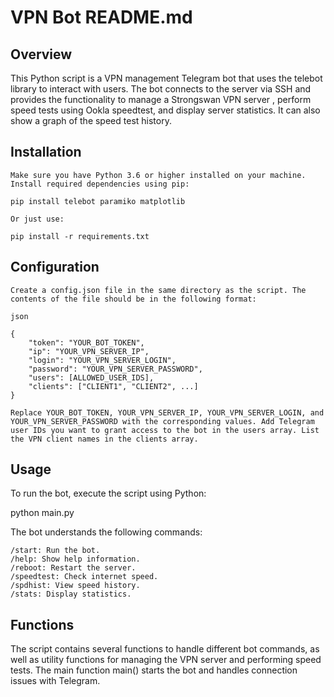 # VPN Bot README.md

## Overview

This Python script is a VPN management Telegram bot that uses the telebot library to interact with users. The bot connects to the server via SSH and provides the functionality to manage a Strongswan VPN server , perform speed tests using Ookla speedtest, and display server statistics. It can also show a graph of the speed test history.

## Installation

    Make sure you have Python 3.6 or higher installed on your machine.
    Install required dependencies using pip:

    pip install telebot paramiko matplotlib

    Or just use:

    pip install -r requirements.txt

## Configuration

    Create a config.json file in the same directory as the script. The contents of the file should be in the following format:

    json

    {
        "token": "YOUR_BOT_TOKEN",
        "ip": "YOUR_VPN_SERVER_IP",
        "login": "YOUR_VPN_SERVER_LOGIN",
        "password": "YOUR_VPN_SERVER_PASSWORD",
        "users": [ALLOWED_USER_IDS],
        "clients": ["CLIENT1", "CLIENT2", ...]
    }

    Replace YOUR_BOT_TOKEN, YOUR_VPN_SERVER_IP, YOUR_VPN_SERVER_LOGIN, and YOUR_VPN_SERVER_PASSWORD with the corresponding values. Add Telegram user IDs you want to grant access to the bot in the users array. List the VPN client names in the clients array.

## Usage

To run the bot, execute the script using Python:

python main.py

The bot understands the following commands:

    /start: Run the bot.
    /help: Show help information.
    /reboot: Restart the server.
    /speedtest: Check internet speed.
    /spdhist: View speed history.
    /stats: Display statistics.

## Functions

The script contains several functions to handle different bot commands, as well as utility functions for managing the VPN server and performing speed tests. The main function main() starts the bot and handles connection issues with Telegram.
